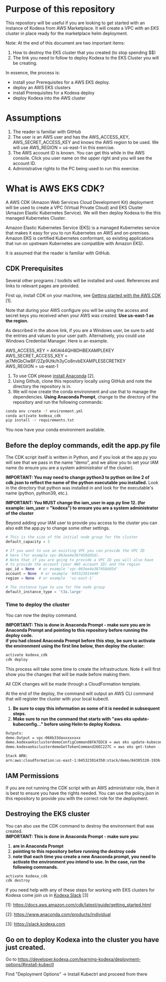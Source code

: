 
# Purpose of this repository
This repository will be useful if you are looking to get started with an instance of Kodexa from AWS Marketplace. It will create a VPC with an EKS cluster in place ready for the marketplace helm deployment.  

Note: At the end of this document are two important items:
1. How to destroy the EKS cluster that you created (to stop spending $$)
1. The link you need to follow to deploy Kodexa to the EKS Cluster you will be creating.

In essence, the process is:
- install your Prerequisites for a AWS EKS deploy.
- deploy an AWS EKS clusters
- install Prerequisites for a Kodexa deploy
- deploy Kodexa into the AWS cluster

# Assumptions
1. The reader is familiar with GitHub
1. The user is an AWS user and has the AWS_ACCESS_KEY, AWS_SECRET_ACCESS_KEY and knows the AWS region to be used.  We will use AWS_REGION = us-east-1 in this exercise.
1. The AWS account ID is known. You can get this while in the AWS console.  Click you user name on the upper right and you will see the account ID.
1. Administrative rights to the PC being used to run this exercise.

# What is AWS EKS CDK?
A AWS CDK (Amazon Web Services Cloud Development Kit) deployment will be used to create a VPC (Virtual Private Cloud) and EKS Cluster (Amazon Elastic Kubernetes Service).  We will then deploy Kodexa to the this managed Kubernetes Cluster.  

Amazon Elastic Kubernetes Service (EKS) is a managed Kubernetes service that makes it easy for you to run Kubernetes on AWS and on-premises. Amazon EKS is certified Kubernetes conformant, so existing applications that run on upstream Kubernetes are compatible with Amazon EKS).

It is assumed that the reader is familiar with GitHub.  

## CDK Prerequisites
Several other programs / toolkits will be installed and used. References and links to relevant pages are provided.  

First up, install CDK on your machine, see [Getting started with the AWS CDK](https://docs.aws.amazon.com/cdk/latest/guide/getting_started.html) \[1\].

Note that during your AWS configure you will be using the access and secret keys you received when your AWS was created. **Use us-east-1 as the region.**  

As described in the above link, if you are a Windows user, be sure to add the entries and values to your user path. Alternatively, you could use Windows Credential Manager. Here is an example.

AWS_ACCESS_KEY = AKIAI44QH8DHBEXAMPLEKEY  
AWS_SECRET_ACCESS_KEY = je7MtGbClwBF/2Zp9Utk/h3yCo8nvbEXAMPLESECRETKEY   
AWS_REGION = us-east-1  

1. To use CDK please [install Anaconda](https://www.anaconda.com/products/individual) \[2\].
1. Using Github, clone this repository locally using GitHub and note the directory the repository is in.
1. We will now create the conda environment and use that to manage the dependencies. **Using Anaconda Prompt**, change to the directory of the repository and run the following commands:

```bash
conda env create -f environment.yml
conda activate kodexa_cdk
pip install -r requirements.txt
```

You now have your conda environment available.

## Before the deploy commands, edit the app.py file

The CDK script itself is written in Python, and if you look at the app.py you will see that we pass in the name “demo”, and we allow you to set your IAM name (to ensure you are a system administrator of the cluster).  

**IMPORTANT: You may need to change python3 to python on line 2 of cdk.json to reflect the name of the python executable you installed.**  Look in the directory that python was installed in and look for the executable's name (python, python39, etc.).

**IMPORTANT: You MUST change the iam_user in app.py line 12. (for example: iam_user = "kodexa") to ensure you are a system administrator of the cluster**

Beyond adding your IAM user to provide you access to the cluster you can also edit the app.py to change some other settings.

```python
# This is the size of the initial node group for the cluster
default_capacity = 3

# If you want to use an existing VPC you can provide the VPC ID
# here (for example vpc-063ee4e387458dd5d).
# Note that if you are going to provide a VPC ID you will also have
# to provide the account (your AWS account ID) and the region
vpc_id = None  # or example 'vpc-063ee4e387458dd5d'
account = None  # or example '045323014440'
region = None  # or example  'us-east-1'

# The instance type to use for the node group
default_instance_type = 't3a.large'
```
### Time to deploy the cluster ###
You can now the deploy command.   

**IMPORTANT: This is done in Anaconda Prompt - make sure you are in Anaconda Prompt and pointing to this repository before running the deploy code.  
if you had closed Anaconda Prompt before this step, be sure to activate the environment using the first line below, then deploy the cluster:**

```bash
activate kodexa_cdk
cdk deploy
```

This process will take some time to create the infrastructure. Note it will first show you the changes that will be made before making them.

All CDK changes will be made through a CloudFormation template.

At the end of the deploy, the command will output an AWS CLI command that will register the cluster with your local kubectl.

1. **Be sure to copy this information as some of it is needed in subsequent steps.**  
1. **Make sure to run the command that starts with "aws eks update-kubeconfig..." before using Helm to deploy Kodexa.**

```bash
Outputs:
demo.Output = vpc-066b33daxxxxxxxx
demo.kodexaeksclusterdemoConfigCommand8FA7EDC8 = aws eks update-kubeconfig --name kodexa-eks-cluster-demo --region us-east-1 --role-arn arn:aws:iam::045323014350:role/demo-kodexaeksadminroledemo56DDE46B-xxxxxxxx
demo.kodexaeksclusterdemoGetTokenCommand26EC227C = aws eks get-token --cluster-name kodexa-eks-cluster-demo --region us-east-1 --role-arn arn:aws:iam::045323014350:role/demo-kodexaeksadminroledemo56DDE46B-xxxxxxxxx

Stack ARN:
arn:aws:cloudformation:us-east-1:045323014350:stack/demo/84305320-1936-11eb-xxxx-xxxxxxxxx

```

## IAM Permissions

If you are not running the CDK script with an AWS administrator role, then it is best to ensure you have the rights
needed. You can use the policy.json in this repository to provide you with the correct role for the deployment.

## Destroying the EKS cluster

You can also use the CDK command to destroy the environment that was created.  
**IMPORTANT: This is done in Anaconda Prompt - make sure you:**
1. **are in Anaconda Prompt**
2. **pointing to this repository before running the destroy code**
3. **note that each time you create a new Anaconda prompt, you need to activate the environment you intend to use. In the case, run the following commands.**

```bash
activate kodexa_cdk
cdk destroy
```

If you need help with any of these steps for working with EKS clusters for Kodexa come join us in [Kodexa Slack](https://slack.kodexa.com) \[3\]

\[1\]:	https://docs.aws.amazon.com/cdk/latest/guide/getting_started.html

\[2\]:	https://www.anaconda.com/products/individual

\[3\]:	https://slack.kodexa.com

## Go on to deploy Kodexa into the cluster you have just created.
Go to https://developer.kodexa.com/learning-kodexa/deployment-options/#install-kubectl

Find  "Deployment Options" -> Install Kubectrl and proceed from there
